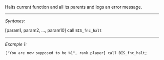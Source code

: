 Halts current function and all its parents and logs an error message.


---
*Syntaxes:*

[param1, param2, ..., param10] call `BIS_fnc_halt`

---
*Example 1:*

```sqf
["You are now supposed to be %1", rank player] call BIS_fnc_halt;
```